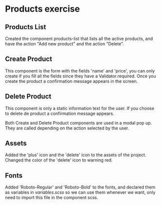 # Products exercise

## Products List

Created the component products-list that lists all the active products, and have the action "Add new product" and the action "Delete".

## Create Product

This component is the form with the fields 'name' and 'price', you can only create if you fill all the fields since they have a Validator.required.
Once you create the product a confirmation message appears in the screen.

## Delete Product

This component is only a static information text for the user. If you choose to delete de product a confirmation message appears.

Both Create and Delete Product components are used in a modal pop up. They are called depending on the action selected by the user.

## Assets

Added the 'plus' icon and the 'delete' icon to the assets of the project. Changed the color of the 'delete' icon to warning red.

## Fonts

Added 'Roboto-Regular' and 'Roboto-Bold' to the fonts, and declared them as variables in _variables.scss_ so we can use them whenever we want, only need to import this file in the component scss.
